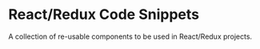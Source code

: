 # React/Redux Code Snippets

A collection of re-usable components to be used in React/Redux projects.